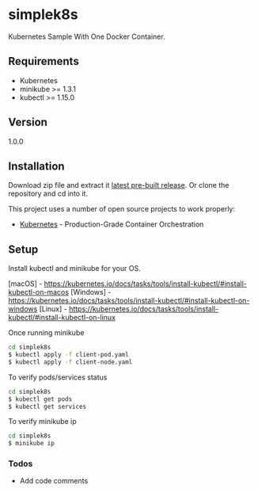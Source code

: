 # simplek8s

Kubernetes Sample With One Docker Container.

## Requirements

- Kubernetes
- minikube >= 1.3.1
- kubectl >= 1.15.0

## Version

1.0.0

## Installation

Download zip file and extract it [latest pre-built release](https://github.com/reysmerwvr/simplek8s). Or clone the repository and cd into it.

This project uses a number of open source projects to work properly:

- [Kubernetes] - Production-Grade Container Orchestration

## Setup

Install kubectl and minikube for your OS.

[macOS] - https://kubernetes.io/docs/tasks/tools/install-kubectl/#install-kubectl-on-macos
[Windows] - https://kubernetes.io/docs/tasks/tools/install-kubectl/#install-kubectl-on-windows
[Linux] - https://kubernetes.io/docs/tasks/tools/install-kubectl/#install-kubectl-on-linux

Once running minikube

```bash
cd simplek8s
$ kubectl apply -f client-pod.yaml
$ kubectl apply -f client-node.yaml
```

To verify pods/services status

```bash
cd simplek8s
$ kubectl get pods
$ kubectl get services
```

To verify minikube ip

```bash
cd simplek8s
$ minikube ip
```

### Todos

- Add code comments

[//]: # "These are reference links used in the body of this note and get stripped out when the markdown processor does 
its job. There is no need to format nicely because it shouldn't be seen. Thanks SO - http://stackoverflow.com/questions/4823468/store-comments-in-markdown-syntax"
[Kubernetes]: https://kubernetes.io/
